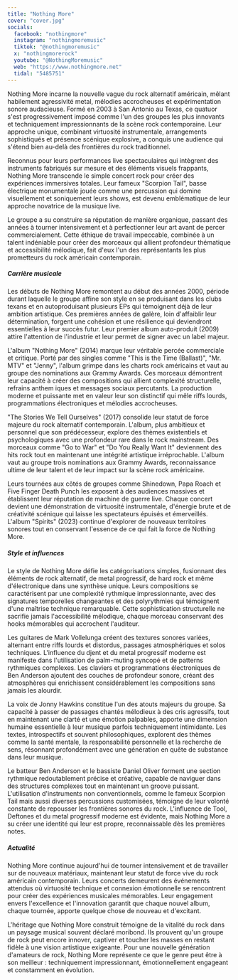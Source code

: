 ```yaml
---
title: "Nothing More"
cover: "cover.jpg"
socials:
  facebook: "nothingmore"
  instagram: "nothingmoremusic"
  tiktok: "@nothingmoremusic"
  x: "nothingmorerock"
  youtube: "@NothingMoremusic"
  web: "https://www.nothingmore.net"
  tidal: "5485751"
---
```


Nothing More incarne la nouvelle vague du rock alternatif américain, mêlant habilement agressivité metal, mélodies
accrocheuses et expérimentation sonore audacieuse. Formé en 2003 à San Antonio au Texas, ce quatuor s'est
progressivement imposé comme l'un des groupes les plus innovants et techniquement impressionnants de la scène rock
contemporaine. Leur approche unique, combinant virtuosité instrumentale, arrangements sophistiqués et présence scénique
explosive, a conquis une audience qui s'étend bien au-delà des frontières du rock traditionnel.

Reconnus pour leurs performances live spectaculaires qui intègrent des instruments fabriqués sur mesure et des éléments
visuels frappants, Nothing More transcende le simple concert rock pour créer des expériences immersives totales. Leur
fameux "Scorpion Tail", basse électrique monumentale jouée comme une percussion qui domine visuellement et soniquement
leurs shows, est devenu emblématique de leur approche novatrice de la musique live.

Le groupe a su construire sa réputation de manière organique, passant des années à tourner intensivement et à
perfectionner leur art avant de percer commercialement. Cette éthique de travail impeccable, combinée à un talent
indéniable pour créer des morceaux qui allient profondeur thématique et accessibilité mélodique, fait d'eux l'un des
représentants les plus prometteurs du rock américain contemporain.

##### Carrière musicale

Les débuts de Nothing More remontent au début des années 2000, période durant laquelle le groupe affine son style en se
produisant dans les clubs texans et en autoproduisant plusieurs EPs qui témoignent déjà de leur ambition artistique. Ces
premières années de galère, loin d'affaiblir leur détermination, forgent une cohésion et une résilience qui deviendront
essentielles à leur succès futur. Leur premier album auto-produit (2009) attire l'attention de l'industrie et leur
permet de signer avec un label majeur.

L'album "Nothing More" (2014) marque leur véritable percée commerciale et critique. Porté par des singles comme "This is
the Time (Ballast)", "Mr. MTV" et "Jenny", l'album grimpe dans les charts rock américains et vaut au groupe des
nominations aux Grammy Awards. Ces morceaux démontrent leur capacité à créer des compositions qui allient complexité
structurelle, refrains anthem iques et messages sociaux percutants. La production moderne et puissante met en valeur
leur son distinctif qui mêle riffs lourds, programmations électroniques et mélodies accrocheuses.

"The Stories We Tell Ourselves" (2017) consolide leur statut de force majeure du rock alternatif contemporain. L'album,
plus ambitieux et personnel que son prédécesseur, explore des thèmes existentiels et psychologiques avec une profondeur
rare dans le rock mainstream. Des morceaux comme "Go to War" et "Do You Really Want It" deviennent des hits rock tout en
maintenant une intégrité artistique irréprochable. L'album vaut au groupe trois nominations aux Grammy Awards,
reconnaissance ultime de leur talent et de leur impact sur la scène rock américaine.

Leurs tournées aux côtés de groupes comme Shinedown, Papa Roach et Five Finger Death Punch les exposent à des audiences
massives et établissent leur réputation de machine de guerre live. Chaque concert devient une démonstration de
virtuosité instrumentale, d'énergie brute et de créativité scénique qui laisse les spectateurs épuisés et émerveillés.
L'album "Spirits" (2023) continue d'explorer de nouveaux territoires sonores tout en conservant l'essence de ce qui fait
la force de Nothing More.

##### Style et influences

Le style de Nothing More défie les catégorisations simples, fusionnant des éléments de rock alternatif, de metal
progressif, de hard rock et même d'électronique dans une synthèse unique. Leurs compositions se caractérisent par une
complexité rythmique impressionnante, avec des signatures temporelles changeantes et des polyrythmies qui témoignent
d'une maîtrise technique remarquable. Cette sophistication structurelle ne sacrifie jamais l'accessibilité mélodique,
chaque morceau conservant des hooks mémorables qui accrochent l'auditeur.

Les guitares de Mark Vollelunga créent des textures sonores variées, alternant entre riffs lourds et distordus, passages
atmosphériques et solos techniques. L'influence du djent et du metal progressif moderne est manifeste dans l'utilisation
de palm-muting syncopé et de patterns rythmiques complexes. Les claviers et programmations électroniques de Ben Anderson
ajoutent des couches de profondeur sonore, créant des atmosphères qui enrichissent considérablement les compositions
sans jamais les alourdir.

La voix de Jonny Hawkins constitue l'un des atouts majeurs du groupe. Sa capacité à passer de passages chantés mélodieux
à des cris agressifs, tout en maintenant une clarté et une émotion palpables, apporte une dimension humaine essentielle
à leur musique parfois techniquement intimidante. Les textes, introspectifs et souvent philosophiques, explorent des
thèmes comme la santé mentale, la responsabilité personnelle et la recherche de sens, résonnant profondément avec une
génération en quête de substance dans leur musique.

Le batteur Ben Anderson et le bassiste Daniel Oliver forment une section rythmique redoutablement précise et créative,
capable de naviguer dans des structures complexes tout en maintenant un groove puissant. L'utilisation d'instruments non
conventionnels, comme le fameux Scorpion Tail mais aussi diverses percussions customisées, témoigne de leur volonté
constante de repousser les frontières sonores du rock. L'influence de Tool, Deftones et du metal progressif moderne est
évidente, mais Nothing More a su créer une identité qui leur est propre, reconnaissable dès les premières notes.

##### Actualité

Nothing More continue aujourd'hui de tourner intensivement et de travailler sur de nouveaux matériaux, maintenant leur
statut de force vive du rock américain contemporain. Leurs concerts demeurent des événements attendus où virtuosité
technique et connexion émotionnelle se rencontrent pour créer des expériences musicales mémorables. Leur engagement
envers l'excellence et l'innovation garantit que chaque nouvel album, chaque tournée, apporte quelque chose de nouveau
et d'excitant.

L'héritage que Nothing More construit témoigne de la vitalité du rock dans un paysage musical souvent déclaré moribond.
Ils prouvent qu'un groupe de rock peut encore innover, captiver et toucher les masses en restant fidèle à une vision
artistique exigeante. Pour une nouvelle génération d'amateurs de rock, Nothing More représente ce que le genre peut être
à son meilleur : techniquement impressionnant, émotionnellement engageant et constamment en évolution.
